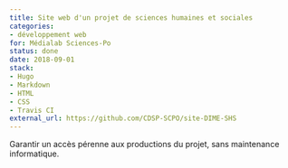 ```yaml
---
title: Site web d'un projet de sciences humaines et sociales
categories:
- développement web
for: Médialab Sciences-Po
status: done
date: 2018-09-01
stack:
- Hugo
- Markdown
- HTML
- CSS
- Travis CI
external_url: https://github.com/CDSP-SCPO/site-DIME-SHS
---
```


Garantir un accès pérenne aux productions du projet, sans maintenance informatique.

<!--more-->

